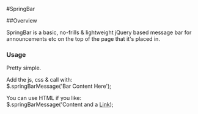 #SpringBar

##Overview

SpringBar is a basic, no-frills & lightweight jQuery based message bar for announcements etc on the top of the page that it's placed in.

### Usage
Pretty simple.
  
Add the js, css & call with:  
    $.springBarMessage('Bar Content Here');

You can use HTML if you like:  
    $.springBarMessage('Content and a <a href="http://bbc.com">Link</a>);